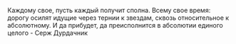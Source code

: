 Каждому свое, пусть каждый получит сполна. Всему свое время: дорогу осилят идущие через тернии к звездам, сквозь относительное к абсолютному. И да прибудет, да преисполнится в абсолютии единого целого - Серж Дурдачник
